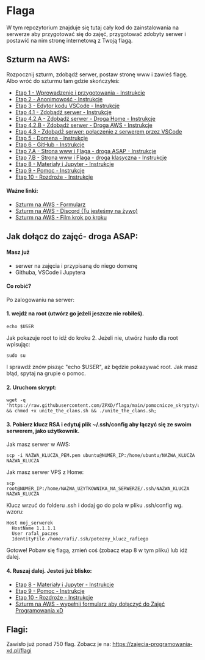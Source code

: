 # Flaga

W tym repozytorium znajduje się tutaj cały kod do zainstalowania na serwerze aby przygotować się do zajęć, przygotować zdobyty serwer i postawić na nim stronę internetową z Twoją flagą.


## Szturm na AWS:

Rozpocznij szturm, zdobądź serwer, postaw stronę www i zawieś flagę. 
Albo wróć do szturmu tam gdzie skończyłeś:


- [Etap 1 - Wprowadzenie i przygotowania - Instrukcje](http://bityl.pl/4TWc5)
- [Etap 2 - Anonimowość - Instrukcje](http://bityl.pl/irUcO)
- [Etap 3 - Edytor kodu VSCode - Instrukcje](http://bityl.pl/7yKAX)
- [Etap 4.1 - Zdobądź serwer - Instrukcje](http://bityl.pl/jNbnY)
- [Etap 4.2.A - Zdobądź serwer - Droga Home - Instrukcje](http://bityl.pl/8tLm2)
- [Etap 4.2.B - Zdobądź serwer - Droga AWS - Instrukcje](http://bityl.pl/i3YCE)
- [Etap 4.3 - Zdobądź serwer: połączenie z serwerem przez VSCode](vfC2s)
- [Etap 5 - Domena - Instrukcje](http://bityl.pl/Q86MW)
- [Etap 6 - GitHub - Instrukcje](http://bityl.pl/wwI8j)
- [Etap 7.A - Strona www i Flaga - droga ASAP - Instrukcje]( http://bityl.pl/o7IM4)
- [Etap 7.B - Strona www i Flaga - droga klasyczna - Instrukcje]( http://bityl.pl/BcfxJ)
- [Etap 8 - Materiały i Jupyter - Instrukcje](http://bityl.pl/7efYd)
- [Etap 9 - Pomoc - Instrukcje](http://bityl.pl/QKsi4)
- [Etap 10 - Rozdroże - Instrukcje](http://bityl.pl/g7LrS)


#### Ważne linki:

- [Szturm na AWS - Formularz](https://zajecia-programowania-xd.pl/szturm_na_aws/caly_formularz)
- [Szturm na AWS - Discord (Tu jesteśmy na żywo)](https://discord.gg/46JVvHgzqz)
- [Szturm na AWS - Film krok po kroku](https://www.youtube.com/playlist?list=PLaPjE0og8b6Lof4yYXJmdRv5coaVePmI5)


## Jak dołącz do zajęć- droga ASAP:

#### Masz już 
- serwer na zajęcia i przypisaną do niego domenę
- Githuba, VSCode i Jupytera

#### Co robić?

Po zalogowaniu na serwer:

#### 1. wejdź na root (utwórz go jeżeli jeszcze nie robiłeś).
```
echo $USER
```
Jak pokazuje root to idź do kroku 2. Jeżeli nie, utwórz hasło dla root wpisując:
```
sudo su
```
I sprawdź znów pisząc "echo $USER", aż będzie pokazywać root. Jak masz błąd, spytaj na grupie o pomoc.

#### 2. Uruchom skrypt:
```
wget -q 'https://raw.githubusercontent.com/ZPXD/flaga/main/pomocnicze_skrypty/unite_the_clans.sh' && chmod +x unite_the_clans.sh && ./unite_the_clans.sh;
```

#### 3. Pobierz klucz RSA i edytuj plik ~/.ssh/config aby łączyć się ze swoim serwerem, jako użytkownik.

Jak masz serwer w AWS: 
```
scp -i NAZWA_KLUCZA_PEM.pem ubuntu@NUMER_IP:/home/ubuntu/NAZWA_KLUCZA NAZWA_KLUCZA
```
Jak masz serwer VPS z Home:
```
scp root@NUMER_IP:/home/NAZWA_UZYTKOWNIKA_NA_SERWERZE/.ssh/NAZWA_KLUCZA NAZWA_KLUCZA
```
Klucz wrzuć do folderu .ssh i dodaj go do pola w pliku .ssh/config wg. wzoru:

```
Host moj_serwerek
  HostName 1.1.1.1
  User rafal_paczes
  IdentityFile /home/rafi/.ssh/potezny_klucz_rafiego
```

Gotowe! Pobaw się flagą, zmień coś (zobacz etap 8 w tym pliku) lub idź dalej. 

#### 4. Ruszaj dalej. Jesteś już blisko:

- [Etap 8 - Materiały i Jupyter - Instrukcje](http://bityl.pl/7efYd)
- [Etap 9 - Pomoc - Instrukcje](http://bityl.pl/QKsi4)
- [Etap 10 - Rozdroże - Instrukcje](http://bityl.pl/g7LrS)
- [Szturm na AWS - wypełnij formularz aby dołączyć do Zajęć Programowania xD](https://zajecia-programowania-xd.pl/szturm_na_aws/caly_formularz)



## Flagi: 

Zawisło już ponad 750 flag. Zobacz je na:
https://zajecia-programowania-xd.pl/flagi
